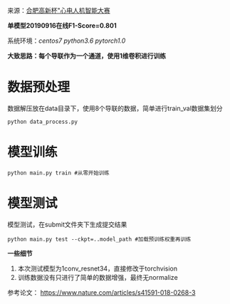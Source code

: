 来源：[合肥高新杯"心电人机智能大赛](https://tianchi.aliyun.com/competition/entrance/231754/introduction)

**单模型20190916在线F1-Score=0.801**

系统环境：*centos7 python3.6 pytorch1.0*

**大致思路：每个导联作为一个通道，使用1维卷积进行训练**

# 数据预处理
数据解压放在data目录下，使用8个导联的数据，简单进行train_val数据集划分
```shell
python data_process.py
```

# 模型训练
```shell
python main.py train #从零开始训练
```

# 模型测试
模型测试，在submit文件夹下生成提交结果
```shell
python main.py test --ckpt=..model_path #加载预训练权重再训练
```

**一些细节**

 1. 本次测试模型为1conv_resnet34，直接修改于torchvision
 2. 训练数据没有只进行了简单的数据增强，最终无normalize


参考论文：
https://www.nature.com/articles/s41591-018-0268-3
